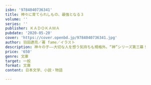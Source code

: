 ```yaml
---
isbn: '9784040736341'
title: 神々に育てられしもの、最強となる３
volume: ''
series: ''
publisher: ＫＡＤＯＫＡＷＡ
pubdate: '2020-05-20'
cover: 'https://cover.openbd.jp/9784040736341.jpg'
author: 羽田遼亮／著 fame／イラスト
description: 神々の子――大切な人を想う気持ちも規格外。“神”シリーズ第三幕！
price: '650'
genre: 文庫
target: 一般
format: 文庫
content: 日本文学、小説・物語

---
```


